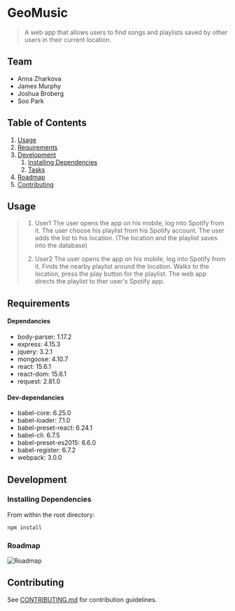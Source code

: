 # GeoMusic

> A web app that allows users to find songs and playlists saved by other users in their current location.

## Team

  - Anna Zharkova
  - James Murphy
  - Joshua Broberg
  - Soo Park

## Table of Contents

1. [Usage](#Usage)
1. [Requirements](#requirements)
1. [Development](#development)
    1. [Installing Dependencies](#installing-dependencies)
    1. [Tasks](#tasks)
1. [Roadmap](#roadmap)
1. [Contributing](#contributing)

## Usage

> 1. User1
> The user opens the app on his mobile, log into Spotify from it.
> The user choose his playlist from his Spotify account.
> The user adds the list to his location.
> (The location and the playlist saves into the database)
> 
> 2. User2
> The user opens the app on his mobile, log into Spotify from it.
> Finds the nearby playlist around the location.
> Walks to the location, press the play button for the playlist.
> The web app directs the playlist to ther user's Spotify app.
>  

## Requirements
#### Dependancies
  - body-parser: 1.17.2
  - express: 4.15.3
  - jquery: 3.2.1
  - mongoose: 4.10.7
  - react: 15.6.1
  - react-dom: 15.6.1
  - request: 2.81.0

#### Dev-dependancies
  - babel-core: 6.25.0
  - babel-loader: 7.1.0
  - babel-preset-react: 6.24.1
  - babel-cli: 6.7.5
  - babel-preset-es2015: 6.6.0
  - babel-register: 6.7.2
  - webpack: 3.0.0

## Development

### Installing Dependencies

From within the root directory:

```sh
npm install
```

### Roadmap

![Roadmap]("geomusic/roadmap.jpg")



## Contributing

See [CONTRIBUTING.md](CONTRIBUTING.md) for contribution guidelines.
